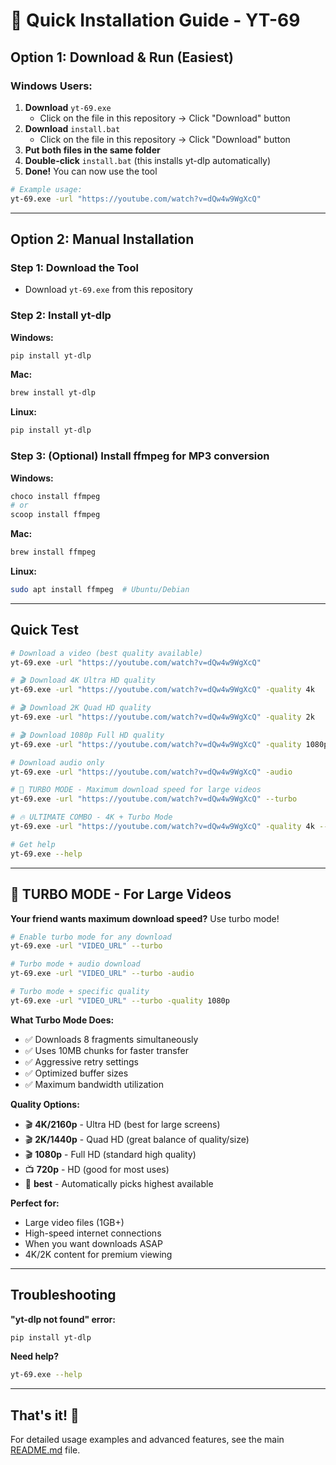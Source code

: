 # 🚀 Quick Installation Guide - YT-69

## Option 1: Download & Run (Easiest)

### Windows Users:
1. **Download** `yt-69.exe`
   - Click on the file in this repository → Click "Download" button
2. **Download** `install.bat`
   - Click on the file in this repository → Click "Download" button
3. **Put both files in the same folder**
4. **Double-click** `install.bat` (this installs yt-dlp automatically)
5. **Done!** You can now use the tool

```bash
# Example usage:
yt-69.exe -url "https://youtube.com/watch?v=dQw4w9WgXcQ"
```

---

## Option 2: Manual Installation

### Step 1: Download the Tool
- Download `yt-69.exe` from this repository

### Step 2: Install yt-dlp
**Windows:**
```bash
pip install yt-dlp
```

**Mac:**
```bash
brew install yt-dlp
```

**Linux:**
```bash
pip install yt-dlp
```

### Step 3: (Optional) Install ffmpeg for MP3 conversion
**Windows:**
```bash
choco install ffmpeg
# or
scoop install ffmpeg
```

**Mac:**
```bash
brew install ffmpeg
```

**Linux:**
```bash
sudo apt install ffmpeg  # Ubuntu/Debian
```

---

## Quick Test

```bash
# Download a video (best quality available)
yt-69.exe -url "https://youtube.com/watch?v=dQw4w9WgXcQ"

# 🎬 Download 4K Ultra HD quality
yt-69.exe -url "https://youtube.com/watch?v=dQw4w9WgXcQ" -quality 4k

# 🎬 Download 2K Quad HD quality
yt-69.exe -url "https://youtube.com/watch?v=dQw4w9WgXcQ" -quality 2k

# 🎬 Download 1080p Full HD quality
yt-69.exe -url "https://youtube.com/watch?v=dQw4w9WgXcQ" -quality 1080p

# Download audio only
yt-69.exe -url "https://youtube.com/watch?v=dQw4w9WgXcQ" -audio

# 🚀 TURBO MODE - Maximum download speed for large videos
yt-69.exe -url "https://youtube.com/watch?v=dQw4w9WgXcQ" --turbo

# 🔥 ULTIMATE COMBO - 4K + Turbo Mode
yt-69.exe -url "https://youtube.com/watch?v=dQw4w9WgXcQ" -quality 4k --turbo

# Get help
yt-69.exe --help
```

---

## 🚀 TURBO MODE - For Large Videos

**Your friend wants maximum download speed?** Use turbo mode!

```bash
# Enable turbo mode for any download
yt-69.exe -url "VIDEO_URL" --turbo

# Turbo mode + audio download
yt-69.exe -url "VIDEO_URL" --turbo -audio

# Turbo mode + specific quality
yt-69.exe -url "VIDEO_URL" --turbo -quality 1080p
```

**What Turbo Mode Does:**
- ✅ Downloads 8 fragments simultaneously
- ✅ Uses 10MB chunks for faster transfer
- ✅ Aggressive retry settings
- ✅ Optimized buffer sizes
- ✅ Maximum bandwidth utilization

**Quality Options:**
- 🎬 **4K/2160p** - Ultra HD (best for large screens)
- 🎬 **2K/1440p** - Quad HD (great balance of quality/size)
- 🎬 **1080p** - Full HD (standard high quality)
- 📺 **720p** - HD (good for most uses)
- 🎯 **best** - Automatically picks highest available

**Perfect for:**
- Large video files (1GB+)
- High-speed internet connections
- When you want downloads ASAP
- 4K/2K content for premium viewing

---

## Troubleshooting

**"yt-dlp not found" error:**
```bash
pip install yt-dlp
```

**Need help?**
```bash
yt-69.exe --help
```

---

## That's it! 🎉

For detailed usage examples and advanced features, see the main [README.md](README.md) file.
